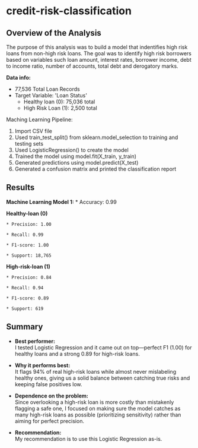 # credit-risk-classification


## Overview of the Analysis

The purpose of this analysis was to build a model that indentifies high risk loans from non-high risk loans. The goal was to identify high risk borrowers based on variables such loan amount, interest rates, borrower income, debt to income ratio, number of accounts, total debt and derogatory marks. 

**Data info:**
* 77,536 Total Loan Records
* Target Variable: 'Loan Status'
    * Healthy loan (0):  75,036 total
    * High Risk Loan (1): 2,500 total

Maching Learning Pipeline:
1. Import CSV file
2. Used train_test_split() from sklearn.model_selection to training and testing sets
3. Used LogisticRegression() to create the model
4. Trained the model using model.fit(X_train, y_train)
5. Generated predictions using model.predict(X_test)
6. Generated a confusion matrix and printed the classification report



## Results

**Machine Learning Model 1:**
    * Accuracy: 0.99

**Healthy-loan (0)**

    * Precision: 1.00

    * Recall: 0.99

    * F1-score: 1.00

    * Support: 18,765

**High-risk-loan (1)**

    * Precision: 0.84

    * Recall: 0.94

    * F1-score: 0.89

    * Support: 619


## Summary

- **Best performer:**  
  I tested Logistic Regression and it came out on top—perfect F1 (1.00) for healthy loans and a strong 0.89 for high-risk loans.

- **Why it performs best:**  
  It flags 94% of real high-risk loans while almost never mislabeling healthy ones, giving us a solid balance between catching true risks and keeping false positives low.

- **Dependence on the problem:**  
  Since overlooking a high-risk loan is more costly than mistakenly flagging a safe one, I focused on making sure the model catches as many high-risk loans as possible (prioritizing sensitivity) rather than aiming for perfect precision.

- **Recommendation:**  
  My recommendation is to use this Logistic Regression as-is. 
